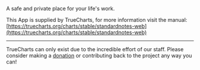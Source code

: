 A safe and private place for your life's work.

This App is supplied by TrueCharts, for more information visit the manual: [https://truecharts.org/charts/stable/standardnotes-web](https://truecharts.org/charts/stable/standardnotes-web)

---

TrueCharts can only exist due to the incredible effort of our staff.
Please consider making a [donation](https://truecharts.org/sponsor) or contributing back to the project any way you can!
